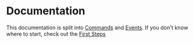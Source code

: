# Documentation
This documentation is split into [Commands](/Documentation/Commands/readme.md) and [Events](/Documentation/Events/readme.md).
If you don't know where to start, check out the [First Steps](/Documentation/first-steps.md) 
